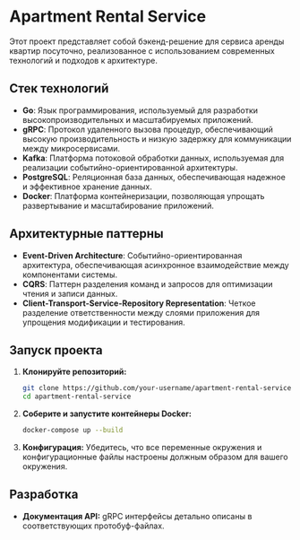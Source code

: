 # Apartment Rental Service

Этот проект представляет собой бэкенд-решение для сервиса аренды квартир посуточно, реализованное с использованием современных технологий и подходов к архитектуре.

## Стек технологий

- **Go**: Язык программирования, используемый для разработки высокопроизводительных и масштабируемых приложений.
- **gRPC**: Протокол удаленного вызова процедур, обеспечивающий высокую производительность и низкую задержку для коммуникации между микросервисами.
- **Kafka**: Платформа потоковой обработки данных, используемая для реализации событийно-ориентированной архитектуры.
- **PostgreSQL**: Реляционная база данных, обеспечивающая надежное и эффективное хранение данных.
- **Docker**: Платформа контейнеризации, позволяющая упрощать развертывание и масштабирование приложений.

## Архитектурные паттерны

- **Event-Driven Architecture**: Событийно-ориентированная архитектура, обеспечивающая асинхронное взаимодействие между компонентами системы.
- **CQRS**: Паттерн разделения команд и запросов для оптимизации чтения и записи данных.
- **Client-Transport-Service-Repository Representation**: Четкое разделение ответственности между слоями приложения для упрощения модификации и тестирования.


## Запуск проекта

1. **Клонируйте репозиторий:**

    ```bash
    git clone https://github.com/your-username/apartment-rental-service.git
    cd apartment-rental-service
    ```

2. **Соберите и запустите контейнеры Docker:**

    ```bash
    docker-compose up --build
    ```

3. **Конфигурация:** Убедитесь, что все переменные окружения и конфигурационные файлы настроены должным образом для вашего окружения.

## Разработка

- **Документация API:** gRPC интерфейсы детально описаны в соответствующих протобуф-файлах.



